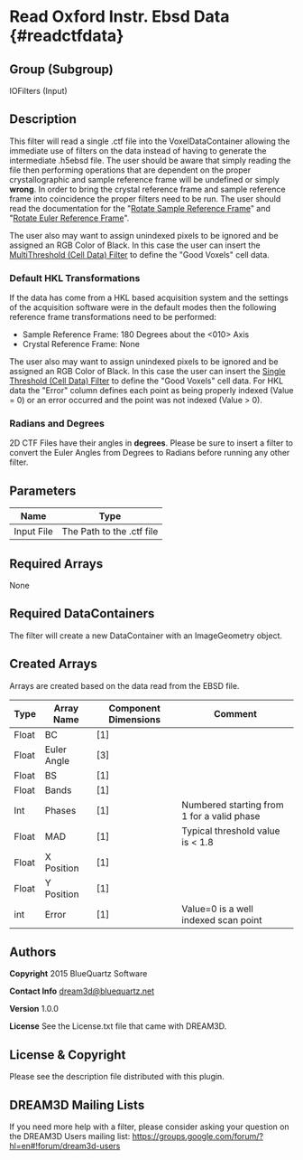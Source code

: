 Read Oxford Instr. Ebsd Data {#readctfdata}
=====

## Group (Subgroup) ##
IOFilters (Input)


## Description ##
This filter will read a single .ctf file into the VoxelDataContainer allowing the immediate use of filters on the data instead of having to generate the intermediate .h5ebsd file. The user should be aware that simply reading the file then performing operations that are dependent on the proper crystallographic and sample reference frame will be undefined or simply **wrong**. In order to bring the crystal reference frame and sample reference frame into coincidence the proper filters need to be run. The user should read the documentation for the "[Rotate Sample Reference Frame](rotatesamplerefframe.html)" and "[Rotate Euler Reference Frame](rotateeulerrefframe.html)".


The user also may want to assign unindexed pixels to be ignored and be assigned an RGB Color of Black. In this case the user can insert the [MultiThreshold (Cell Data) Filter](multithresholdcells.html) to define the "Good Voxels" cell data.

### Default HKL Transformations ###

If the data has come from a HKL based acquisition system and the settings of the acquisition software were in the default modes then the following reference frame transformations need to be performed:

+ Sample Reference Frame: 180 Degrees about the <010> Axis
+ Crystal Reference Frame: None
 
The user also may want to assign unindexed pixels to be ignored and be assigned an RGB Color of Black. In this case the user can insert the [Single Threshold (Cell Data) Filter](singlethresholdcells.html) to define the "Good Voxels" cell data. For HKL data the "Error" column defines each point as being properly indexed (Value = 0) or an error occurred and the point was not indexed (Value > 0).

### Radians and Degrees ###

2D CTF Files have their angles in **degrees**. Please be sure to insert a filter to convert the Euler Angles from Degrees to Radians before running any other filter.

## Parameters ##

| Name             | Type |
|------------------|------|
| Input File | The Path to the .ctf file |

## Required Arrays ##

None

## Required DataContainers ##

The filter will create a new DataContainer with an ImageGeometry object.

## Created Arrays ##

Arrays are created based on the data read from the EBSD file.


| Type | Array Name | Component Dimensions | Comment |
|------|--------------------|-------------|---------|
| Float  | BC | [1]     |  |
| Float  | Euler Angle      | [3]     |    |
| Float  | BS              | [1]     |    |
| Float  | Bands    | [1] |    |
| Int    | Phases             | [1] | Numbered starting from 1 for a valid phase   |
| Float  | MAD       | [1] | Typical threshold value is < 1.8  |
| Float  | X Position       | [1] |    |
| Float  | Y Position       | [1] |    |
| int  | Error       | [1] | Value=0 is a well indexed scan point   |



## Authors ##

**Copyright** 2015 BlueQuartz Software

**Contact Info** dream3d@bluequartz.net

**Version** 1.0.0

**License**  See the License.txt file that came with DREAM3D.



## License & Copyright ##

Please see the description file distributed with this plugin.

## DREAM3D Mailing Lists ##

If you need more help with a filter, please consider asking your question on the DREAM3D Users mailing list:
https://groups.google.com/forum/?hl=en#!forum/dream3d-users


